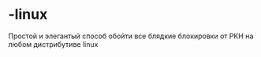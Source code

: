 # -linux
Простой и элегантый способ обойти все блядкие блокировки от РКН на любом дистрибутиве linux
